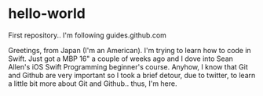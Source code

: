 # hello-world
First repository.. I'm following guides.github.com

Greetings, from Japan (I'm an American). I'm trying to learn how to code in Swift. Just got a MBP 16" a couple of weeks ago and I dove into Sean Allen's iOS Swift Programming beginner's course. Anyhow, I know that Git and Github are very important so I took a brief detour, due to twitter, to learn a little bit more about Git and Github.. thus, I'm here.
